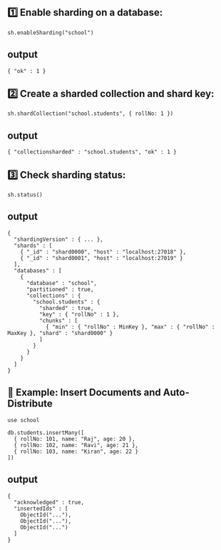 ## 1️⃣ Enable sharding on a database:
```
sh.enableSharding("school")
```
## output
```
{ "ok" : 1 }

```
## 2️⃣ Create a sharded collection and shard key:
```
sh.shardCollection("school.students", { rollNo: 1 })
```
## output
```
{ "collectionsharded" : "school.students", "ok" : 1 }
```
## 3️⃣ Check sharding status:
```
sh.status()
```
## output
```
{
  "shardingVersion" : { ... },
  "shards" : [
    { "_id" : "shard0000", "host" : "localhost:27018" },
    { "_id" : "shard0001", "host" : "localhost:27019" }
  ],
  "databases" : [
    {
      "database" : "school",
      "partitioned" : true,
      "collections" : {
        "school.students" : {
          "sharded" : true,
          "key" : { "rollNo" : 1 },
          "chunks" : [ 
            { "min" : { "rollNo" : MinKey }, "max" : { "rollNo" : MaxKey }, "shard" : "shard0000" }
          ]
        }
      }
    }
  ]
}

```
## 📌 Example: Insert Documents and Auto-Distribute
```
use school

db.students.insertMany([
  { rollNo: 101, name: "Raj", age: 20 },
  { rollNo: 102, name: "Ravi", age: 21 },
  { rollNo: 103, name: "Kiran", age: 22 }
])
```
## output
```
{
  "acknowledged" : true,
  "insertedIds" : [
    ObjectId("..."),
    ObjectId("..."),
    ObjectId("...")
  ]
}
```
